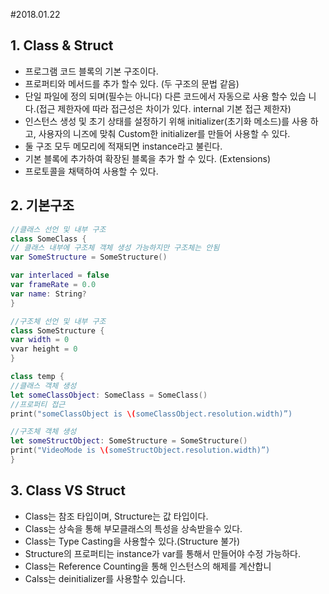 #2018.01.22
## 1. Class & Struct
- 프로그램 코드 블록의 기본 구조이다.
- 프로퍼티와 메서드를 추가 할수 있다. (두 구조의 문법 같음)
- 단일 파일에 정의 되며(필수는 아니다) 다른 코드에서 자동으로 사용 할수 있습 니다.(접근 제한자에 따라 접근성은 차이가 있다. internal 기본 접근 제한자)
- 인스턴스 생성 및 초기 상태를 설정하기 위해 initializer(초기화 메소드)를 사용 하고, 사용자의 니즈에 맞춰 Custom한 initializer를 만들어 사용할 수 있다.
- 둘 구조 모두 메모리에 적재되면 instance라고 불린다.
- 기본 블록에 추가하여 확장된 블록을 추가 할 수 있다. (Extensions)
- 프로토콜을 채택하여 사용할 수 있다.

## 2. 기본구조
~~~swift
//클래스 선언 및 내부 구조
class SomeClass {
// 클래스 내부에 구조체 객체 생성 가능하지만 구조체는 안됨
var SomeStructure = SomeStructure()

var interlaced = false
var frameRate = 0.0
var name: String?
}

//구조체 선언 및 내부 구조
class SomeStructure {
var width = 0
vvar height = 0
}

class temp {
//클래스 객체 생성
let someClassObject: SomeClass = SomeClass()
//프로퍼티 접근
print("someClassObject is \(someClassObject.resolution.width)”)

//구조체 객체 생성
let someStructObject: SomeStructure = SomeStructure()
print("VideoMode is \(someStructObject.resolution.width)”)
}
~~~

## 3. Class VS Struct
- Class는 참조 타입이며, Structure는 값 타입이다.
- Class는 상속을 통해 부모클래스의 특성을 상속받을수 있다.
- Class는 Type Casting을 사용할수 있다.(Structure 불가)
- Structure의 프로퍼티는 instance가 var를 통해서 만들어야 수정 가능하다.
- Class는 Reference Counting을 통해 인스턴스의 해제를 계산합니 
- Calss는 deinitializer를 사용할수 있습니다.